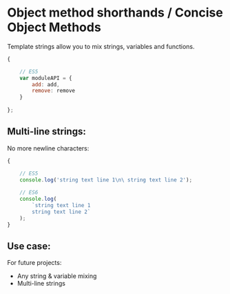 
# Object method shorthands / Concise Object Methods


Template strings allow you to mix strings, variables and functions.


```javascript
{

    // ES5
    var moduleAPI = {
        add: add,
        remove: remove
    }
    
};
```


## Multi-line strings: 

No more newline characters:

```javascript
{

    // ES5
    console.log('string text line 1\n\ string text line 2');
    
    // ES6
    console.log(
        `string text line 1
        string text line 2`
    );  
}
```



## Use case: 

For future projects:

- Any string & variable mixing
- Multi-line strings